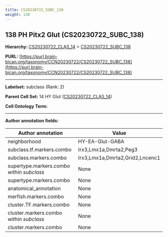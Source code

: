 ```yaml
---
title: CS20230722_SUBC_138
weight: 138
---
```

## 138 PH Pitx2 Glut (CS20230722_SUBC_138)
<b>Hierarchy: </b>
[CS20230722_CLAS_14](../CS20230722_CLAS_14) >
[CS20230722_SUBC_138](../CS20230722_SUBC_138)

**PURL:** [https://purl.brain-bican.org/taxonomy/CCN20230722/CS20230722_SUBC_138](https://purl.brain-bican.org/taxonomy/CCN20230722/CS20230722_SUBC_138)

---


**Labelset:** subclass (Rank: 2)

**Parent Cell Set:** 14 HY Glut ([CS20230722_CLAS_14](../CS20230722_CLAS_14))



**Cell Ontology Term:** 

[MARKER GENES.]: #


---

[TRANSFERRED ANNOTATIONS.]: #


[AUTHOR ANNOTATION FIELDS.]: #


**Author annotation fields:**

| Author annotation | Value |
|-------------------|-------|
|neighborhood|HY-EA-Glut-GABA|
|subclass.tf.markers.combo|Irx3,Lmx1a,Dmrta2,Peg3|
|subclass.markers.combo|Irx3,Lmx1a,Dmrta2,Grid2,Lncenc1|
|supertype.markers.combo _within subclass_|None|
|supertype.markers.combo|None|
|anatomical_annotation|None|
|merfish.markers.combo|None|
|cluster.TF.markers.combo|None|
|cluster.markers.combo _within subclass_|None|
|cluster.markers.combo|None|
